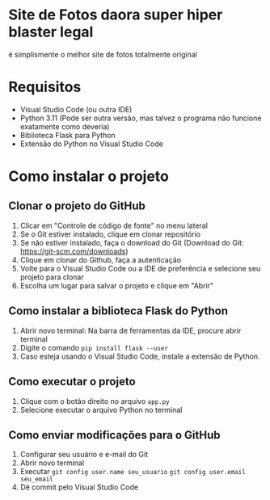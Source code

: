 # Site de Fotos daora super hiper blaster legal
é simplismente o melhor site de fotos totalmente original

# Requisitos
- Visual Studio Code (ou outra IDE)
- Python 3.11 (Pode ser outra versão, mas talvez o programa não funcione exatamente como deveria)
- Biblioteca Flask para Python
- Extensão do Python no Visual Studio Code

# Como instalar o projeto
## Clonar o projeto do GitHub
1. Clicar em "Controle de código de fonte" no menu lateral
2. Se o Git estiver instalado, clique em clonar repositório
3. Se não estiver instalado, faça o download do Git (Download do Git: https://git-scm.com/downloads)
4. Clique em clonar do Github, faça a autenticação
5. Volte para o Visual Studio Code ou a IDE de preferência e selecione seu projeto para clonar
6. Escolha um lugar para salvar o projeto e clique em "Abrir"
## Como instalar a biblioteca Flask do Python
1. Abrir novo terminal: Na barra de ferramentas da IDE, procure abrir terminal
2. Digite o comando `pip install flask --user`
3. Caso esteja usando o Visual Studio Code, instale a extensão de Python.
## Como executar o projeto
1. Clique com o botão direito no arquivo `app.py`
2. Selecione executar o arquivo Python no terminal
## Como enviar modificações para o GitHub
1. Configurar seu usuário e e-mail do Git
2. Abrir novo terminal
3. Executar `git config user.name seu_usuario` `git config user.email seu_email`
4. Dê commit pelo Visual Studio Code
